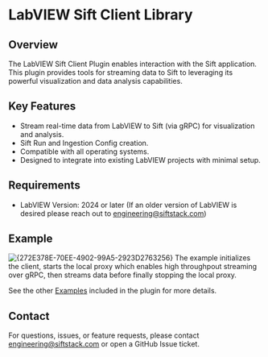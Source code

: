 # LabVIEW Sift Client Library
## Overview
The LabVIEW Sift Client Plugin enables interaction with the Sift application. This plugin provides tools for streaming data to Sift to leveraging its powerful visualization and data analysis capabilities.

## Key Features
* Stream real-time data from LabVIEW to Sift (via gRPC) for visualization and analysis.
* Sift Run and Ingestion Config creation.
* Compatible with all operating systems.
* Designed to integrate into existing LabVIEW projects with minimal setup.

## Requirements
* LabVIEW Version: 2024 or later (If an older version of LabVIEW is desired please reach out to engineering@siftstack.com)

## Example
![{272E378E-70EE-4902-99A5-2923D2763256}](https://github.com/user-attachments/assets/f273ebeb-de6d-46f1-a0c2-a12644ce387b)
The example initializes the client, starts the local proxy which enables high throughpout streaming over gRPC, then streams data before finally stopping the local proxy.

See the other [Examples](/src/Sift/Examples) included in the plugin for more details.


## Contact
For questions, issues, or feature requests, please contact engineering@siftstack.com or open a GitHub Issue ticket.
